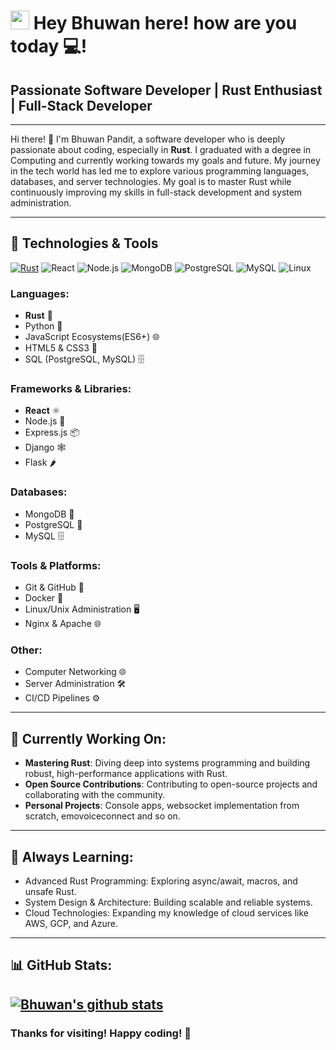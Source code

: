 <h1><img src="https://emojis.slackmojis.com/emojis/images/1531849430/4246/blob-sunglasses.gif?1531849430" width="30"/> Hey Bhuwan here! how are you today 💻!</h1>

## Passionate Software Developer | Rust Enthusiast | Full-Stack Developer

---

Hi there! 👋 I'm Bhuwan Pandit, a software developer who is deeply passionate about coding, especially in **Rust**. I graduated with a degree in Computing and currently working towards my goals and future. My journey in the tech world has led me to explore various programming languages, databases, and server technologies. My goal is to master Rust while continuously improving my skills in full-stack development and system administration.

---

## 🔧 Technologies & Tools
[![Rust](https://img.shields.io/badge/rust-000000?style=for-the-badge&logo=rust&logoColor=white)](https://img.shields.io/badge/--FFFFFF?style=flat-square&logo=rust&logoColor=000000
)
![React](https://img.shields.io/badge/react-20232A?style=for-the-badge&logo=react&logoColor=61DAFB)
![Node.js](https://img.shields.io/badge/node.js-339933?style=for-the-badge&logo=nodedotjs&logoColor=white)
![MongoDB](https://img.shields.io/badge/mongoDB-47A248?style=for-the-badge&logo=mongodb&logoColor=white)
![PostgreSQL](https://img.shields.io/badge/postgreSQL-336791?style=for-the-badge&logo=postgresql&logoColor=white)
![MySQL](https://img.shields.io/badge/mysql-4479A1?style=for-the-badge&logo=mysql&logoColor=white)
![Linux](https://img.shields.io/badge/linux-FCC624?style=for-the-badge&logo=linux&logoColor=black)

### Languages:
- **Rust** 🦀
- Python 🐍
- JavaScript Ecosystems(ES6+) 🌐
- HTML5 & CSS3 🎨
- SQL (PostgreSQL, MySQL) 🗄️

### Frameworks & Libraries:
- **React** ⚛️
- Node.js 🚀
- Express.js 📦
- Django 🕸️
- Flask 🌶️

### Databases:
- MongoDB 🍃
- PostgreSQL 🐘
- MySQL 🗄️

### Tools & Platforms:
- Git & GitHub 🐙
- Docker 🐳
- Linux/Unix Administration 🖥️
- Nginx & Apache 🌐

### Other:
- Computer Networking 🌐
- Server Administration 🛠️
- CI/CD Pipelines ⚙️

---

## 🎯 Currently Working On:
- **Mastering Rust**: Diving deep into systems programming and building robust, high-performance applications with Rust.
- **Open Source Contributions**: Contributing to open-source projects and collaborating with the community.
- **Personal Projects**: Console apps, websocket implementation from scratch, emovoiceconnect and so on.

---

## 🌱 Always Learning:
- Advanced Rust Programming: Exploring async/await, macros, and unsafe Rust.
- System Design & Architecture: Building scalable and reliable systems.
- Cloud Technologies: Expanding my knowledge of cloud services like AWS, GCP, and Azure.


---

## 📊 GitHub Stats:
[![Bhuwan's github stats](https://github-readme-stats.vercel.app/api?username=bp7968h&show_icons=true)](https://github.com/anuraghazra/github-readme-stats)
---

### Thanks for visiting! Happy coding! 🚀
